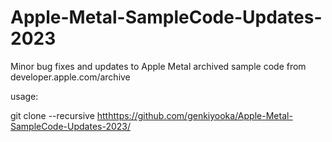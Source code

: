 # Apple-Metal-SampleCode-Updates-2023
Minor bug fixes and updates to Apple Metal archived sample code from developer.apple.com/archive

usage:

git clone --recursive [htt](https://github.com/genkiyooka/Apple-Metal-SampleCode-Updates-2023/)https://github.com/genkiyooka/Apple-Metal-SampleCode-Updates-2023/
